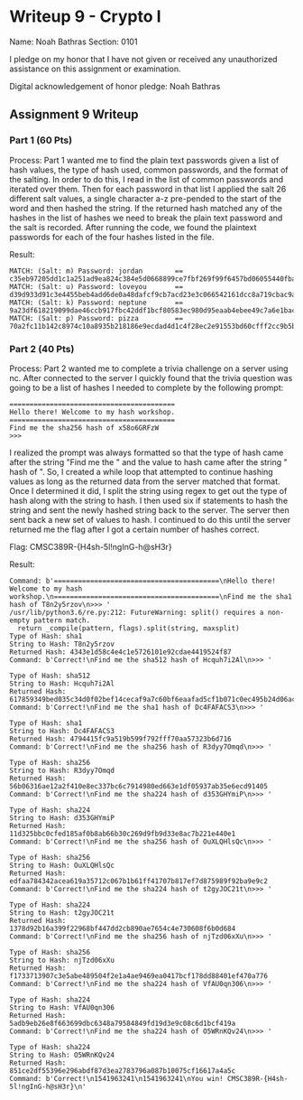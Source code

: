 Writeup 9 - Crypto I
=====

Name: Noah Bathras
Section: 0101

I pledge on my honor that I have not given or received any unauthorized assistance on this assignment or examination.

Digital acknowledgement of honor pledge: Noah Bathras

## Assignment 9 Writeup

### Part 1 (60 Pts)

Process:
Part 1 wanted me to find the plain text passwords given a list of hash values, the type of hash used, common passwords, and the format of the salting.  In order to do this, I read in the list of common passwords and iterated over them.  Then for each password in that list I applied the salt 26 different salt values, a single character a-z pre-pended to the start of the word and then hashed the string.  If the returned hash matched any of the hashes in the list of hashes we need to break the plain text password and the salt is recorded.  After running the code, we found the plaintext passwords for each of the four hashes listed in the file.

Result:

```
MATCH: (Salt: m) Password: jordan        == c35eb97205dd1c1a251ad9ea824c384e5d0668899ce7fbf269f99f6457bd06055440fba178593b1f9d4bfbc7e968d48709bc03e7ff57056230a79bc6b85d92c8
MATCH: (Salt: u) Password: loveyou       == d39d933d91c3e4455beb4add6de0a48dafcf9cb7acd23e3c066542161dcc8a719cbac9ae1eb7c9e71a7530400795f574bd55df17a2d496089cd70f8ae34bf267
MATCH: (Salt: k) Password: neptune       == 9a23df618219099dae46ccb917fbc42ddf1bcf80583ec980d95eaab4ebee49c7a6e1bac13882cf5dd8d3850c137fdff378e53810e98f7e9508ca8516e883458e
MATCH: (Salt: p) Password: pizza         == 70a2fc11b142c8974c10a8935b218186e9ecdad4d1c4f28ec2e91553bd60cfff2cc9b5be07e206a2dae3906b75c83062e1afe28ebe0748a214307bcb03ad116f
```

### Part 2 (40 Pts)

Process:
Part 2 wanted me to complete a trivia challenge on a server using nc.  After connected to the server I quickly found that the trivia question was going to be a list of hashes I needed to complete by the following prompt:

```
=========================================
Hello there! Welcome to my hash workshop.
=========================================
Find me the sha256 hash of x58o6GRFzW
>>>
```

I realized the prompt was always formatted so that the type of hash came after the string "Find me the " and the value to hash came after the string " hash of ".  So, I created a while loop that attempted to continue hashing values as long as the returned data from the server matched that format.  Once I determined it did, I split the string using regex to get out the type of hash along with the string to hash.  I then used six if statements to hash the string and sent the newly hashed string back to the server.  The server then sent back a new set of values to hash.  I continued to do this until the server returned me the flag after I got a certain number of hashes correct.

Flag: CMSC389R-{H4sh-5l!ngInG-h@sH3r}

Result:

```
Command: b'=========================================\nHello there! Welcome to my hash workshop.\n=========================================\nFind me the sha1 hash of T8n2y5rzov\n>>> '
/usr/lib/python3.6/re.py:212: FutureWarning: split() requires a non-empty pattern match.
  return _compile(pattern, flags).split(string, maxsplit)
Type of Hash: sha1
String to Hash: T8n2y5rzov
Returned Hash: 4343e1d58c4e4c1e5726101e92cdae4419524f87
Command: b'Correct!\nFind me the sha512 hash of Hcquh7i2Al\n>>> '

Type of Hash: sha512
String to Hash: Hcquh7i2Al
Returned Hash: 617859349bed035c34d0f02bef14cecaf9a7c60bf6eaafad5cf1b071c0ec495b24d06ac9e035c9d3824dfe92747192a8078ee7a0914921a079d8657c01261f9f
Command: b'Correct!\nFind me the sha1 hash of Dc4FAFACS3\n>>> '

Type of Hash: sha1
String to Hash: Dc4FAFACS3
Returned Hash: 4794415fc9a519b599f792fff70aa57323b6d716
Command: b'Correct!\nFind me the sha256 hash of R3dyy7Omqd\n>>> '

Type of Hash: sha256
String to Hash: R3dyy7Omqd
Returned Hash: 56b06316ae12a2f410e8ec337bc6c7914980ed663e1df05937ab35e6ecd91405
Command: b'Correct!\nFind me the sha224 hash of d353GHYmiP\n>>> '

Type of Hash: sha224
String to Hash: d353GHYmiP
Returned Hash: 11d325bbc0cfed185af0b8ab66b30c269d9fb9d33e8ac7b221e440e1
Command: b'Correct!\nFind me the sha256 hash of OuXLQHlsQc\n>>> '

Type of Hash: sha256
String to Hash: OuXLQHlsQc
Returned Hash: edfaa784342acea619a35712c067b1b61ff41707b817ef7d875989f92ba9e9c2
Command: b'Correct!\nFind me the sha224 hash of t2gyJOC21t\n>>> '

Type of Hash: sha224
String to Hash: t2gyJOC21t
Returned Hash: 1378d92b16a399f22968bf447dd2cb890ae7654c4e730608f6b0d684
Command: b'Correct!\nFind me the sha256 hash of njTzd06xXu\n>>> '

Type of Hash: sha256
String to Hash: njTzd06xXu
Returned Hash: f1733713907c3e5abe489504f2e1a4ae9469ea0417bcf178dd88401ef470a776
Command: b'Correct!\nFind me the sha224 hash of VfAU0qn306\n>>> '

Type of Hash: sha224
String to Hash: VfAU0qn306
Returned Hash: 5adb9eb26e8f663699dbc6348a79584849fd19d3e9c08c6d1bcf419a
Command: b'Correct!\nFind me the sha224 hash of O5WRnKQv24\n>>> '

Type of Hash: sha224
String to Hash: O5WRnKQv24
Returned Hash: 851ce2df55396e296abdf87d3ea2783796a087b10075cf16617a4a5c
Command: b'Correct!\n1541963241\n1541963241\nYou win! CMSC389R-{H4sh-5l!ngInG-h@sH3r}\n'
```

